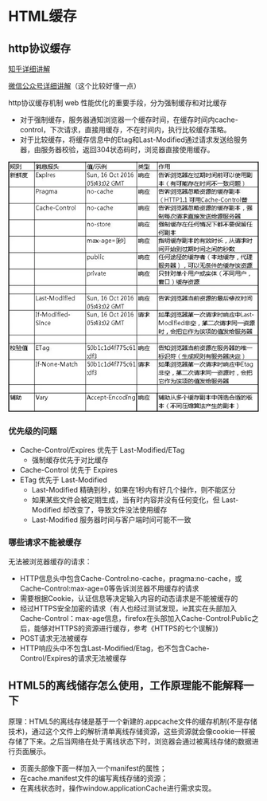 # HTML缓存

## http协议缓存

[知乎详细讲解](https://zhuanlan.zhihu.com/p/53507705)

[微信公众号详细讲解](https://mp.weixin.qq.com/s?__biz=MzAxODE2MjM1MA==&mid=2651556794&idx=1&sn=0186d0c4b36b6e7e0adf7ffaf7b3f9b8)（这个比较好懂一点）

http协议缓存机制 web 性能优化的重要手段，分为强制缓存和对比缓存

* 对于强制缓存，服务器通知浏览器一个缓存时间，在缓存时间内cache-control，下次请求，直接用缓存，不在时间内，执行比较缓存策略。
* 对于比较缓存，将缓存信息中的Etag和Last-Modified通过请求发送给服务器，由服务器校验，返回304状态码时，浏览器直接使用缓存。

![请求头中的字段](../images/缓存.jpg)

### 优先级的问题

* Cache-Control/Expires 优先于 Last-Modified/ETag
  * 强制缓存优先于对比缓存
* Cache-Control 优先于 Expires
* ETag 优先于 Last-Modified
  * Last-Modified 精确到秒，如果在1秒内有好几个操作，则不能区分
  * 如果某些文件会被定期生成，当有时内容并没有任何变化，但 Last-Modified 却改变了，导致文件没法使用缓存
  * Last-Modified 服务器时间与客户端时间可能不一致

### 哪些请求不能被缓存

无法被浏览器缓存的请求：

* HTTP信息头中包含Cache-Control:no-cache，pragma:no-cache，或Cache-Control:max-age=0等告诉浏览器不用缓存的请求
* 需要根据Cookie，认证信息等决定输入内容的动态请求是不能被缓存的
* 经过HTTPS安全加密的请求（有人也经过测试发现，ie其实在头部加入Cache-Control：max-age信息，firefox在头部加入Cache-Control:Public之后，能够对HTTPS的资源进行缓存，参考《HTTPS的七个误解》)
* POST请求无法被缓存
* HTTP响应头中不包含Last-Modified/Etag，也不包含Cache-Control/Expires的请求无法被缓存

## HTML5的离线储存怎么使用，工作原理能不能解释一下

原理：HTML5的离线存储是基于一个新建的.appcache文件的缓存机制(不是存储技术)，通过这个文件上的解析清单离线存储资源，这些资源就会像cookie一样被存储了下来。之后当网络在处于离线状态下时，浏览器会通过被离线存储的数据进行页面展示。

* 页面头部像下面一样加入一个manifest的属性；
* 在cache.manifest文件的编写离线存储的资源；
* 在离线状态时，操作window.applicationCache进行需求实现。
  